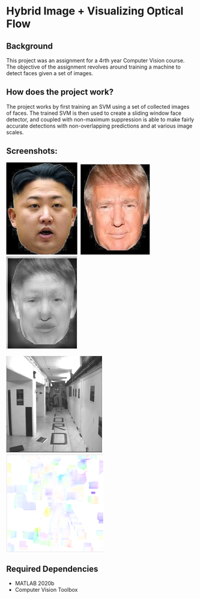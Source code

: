 # Hybrid Image + Visualizing Optical Flow

## Background
  This project was an assignment for a 4rth year Computer Vision course. The objective of the assignment revolves around training a machine to detect faces given a set of images.

 ## How does the project work?
  The project works by first training an SVM using a set of collected images of faces. The trained SVM is then used to create a sliding window face detector, and coupled with non-maximum suppression is able to make fairly accurate detections with non-overlapping predictions and at various image scales.

## Screenshots:
  ![alt text](https://raw.githubusercontent.com/Kalp-S/HybridImg-OpticalFlow/master/image1.jpg "Fire Escape Route")
  ![alt text](https://raw.githubusercontent.com/Kalp-S/HybridImg-OpticalFlow/master/image2.jpg "Fire Escape Route")
  ![alt text](https://raw.githubusercontent.com/Kalp-S/HybridImg-OpticalFlow/master/result.png "Fire Escape Route")

  ![alt text](https://raw.githubusercontent.com/Kalp-S/HybridImg-OpticalFlow/master/image.png "Fire Escape Route")
  ![alt text](https://raw.githubusercontent.com/Kalp-S/HybridImg-OpticalFlow/master/flow_field.png "Fire Escape Route")
  
  
## Required Dependencies
- MATLAB 2020b
- Computer Vision Toolbox
